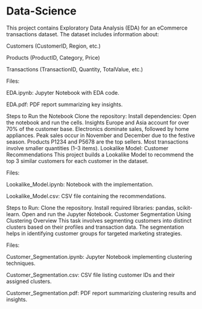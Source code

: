 # Data-Science

This project contains Exploratory Data Analysis (EDA) for an eCommerce transactions dataset. The dataset includes information about:

Customers (CustomerID, Region, etc.)

Products (ProductID, Category, Price)

Transactions (TransactionID, Quantity, TotalValue, etc.)

Files:

EDA.ipynb: Jupyter Notebook with EDA code.

EDA.pdf: PDF report summarizing key insights.

Steps to Run the Notebook
Clone the repository:
Install dependencies:
Open the notebook and run the cells.
Insights
Europe and Asia account for over 70% of the customer base.
Electronics dominate sales, followed by home appliances.
Peak sales occur in November and December due to the festive season.
Products P1234 and P5678 are the top sellers.
Most transactions involve smaller quantities (1–3 items).
Lookalike Model: Customer Recommendations
This project builds a Lookalike Model to recommend the top 3 similar customers for each customer in the dataset.

Files:

Lookalike_Model.ipynb: Notebook with the implementation.

Lookalike_Model.csv: CSV file containing the recommendations.

Steps to Run:
Clone the repository.
Install required libraries: pandas, scikit-learn.
Open and run the Jupyter Notebook.
Customer Segmentation Using Clustering
Overview
This task involves segmenting customers into distinct clusters based on their profiles and transaction data. The segmentation helps in identifying customer groups for targeted marketing strategies.

Files:


Customer_Segmentation.ipynb:	Jupyter Notebook implementing clustering techniques.

Customer_Segmentation.csv:	CSV file listing customer IDs and their assigned clusters.

Customer_Segmentation.pdf:	PDF report summarizing clustering results and insights.
